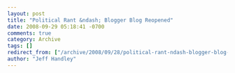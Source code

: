 ```yaml
---
layout: post
title: "Political Rant &ndash; Blogger Blog Reopened"
date: 2008-09-29 05:18:41 -0700
comments: true
category: Archive
tags: []
redirect_from: ["/archive/2008/09/28/political-rant-ndash-blogger-blog-reopened.aspx/"]
author: "Jeff Handley"
---
```


